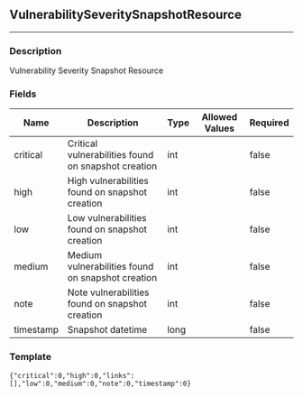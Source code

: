 ## VulnerabilitySeveritySnapshotResource
---
### Description
Vulnerability Severity Snapshot Resource
### Fields
| Name | Description | Type | Allowed Values | Required |
| ---- | ----------- | ---- | -------------- | -------- |
| critical | Critical vulnerabilities found on snapshot creation | int |  | false |
| high | High vulnerabilities found on snapshot creation | int |  | false |
| low | Low vulnerabilities found on snapshot creation | int |  | false |
| medium | Medium vulnerabilities found on snapshot creation | int |  | false |
| note | Note vulnerabilities found on snapshot creation | int |  | false |
| timestamp | Snapshot datetime | long |  | false |
### Template
```
{"critical":0,"high":0,"links":[],"low":0,"medium":0,"note":0,"timestamp":0}
```
